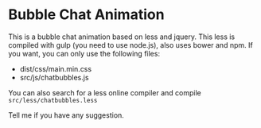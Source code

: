 # Bubble Chat Animation
This is a bubble chat animation based on less and jquery.
This less is compiled with gulp (you need to use node.js), also uses bower and npm.
If you want, you can only use the following files:
* dist/css/main.min.css
* src/js/chatbubbles.js

You can also search for a less online compiler and compile 
`src/less/chatbubbles.less`

Tell me if you have any suggestion.
